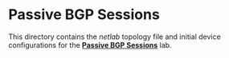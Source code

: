 # Passive BGP Sessions

This directory contains the *netlab* topology file and initial device configurations for the **[Passive BGP Sessions](https://bgplabs.net/session/8-passive/)** lab.
